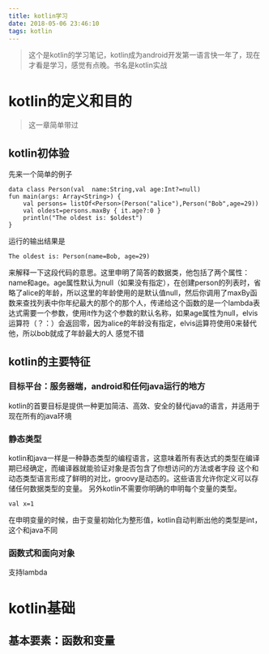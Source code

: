 ```yaml
---
title: kotlin学习
date: 2018-05-06 23:46:10
tags: kotlin
---
```


> 这个是kotlin的学习笔记，kotlin成为android开发第一语言快一年了，现在才看是学习，感觉有点晚。书名是kotlin实战
# kotlin的定义和目的
> 这一章简单带过
## kotlin初体验
先来一个简单的例子

```
data class Person(val  name:String,val age:Int?=null)
fun main(args: Array<String>) {
    val persons= listOf<Person>(Person("alice"),Person("Bob",age=29))
    val oldest=persons.maxBy { it.age?:0 }
    println("The oldest is: $oldest")
}
```
运行的输出结果是

```
The oldest is: Person(name=Bob, age=29)
```
来解释一下这段代码的意思。这里申明了简答的数据类，他包括了两个属性：name和age。age属性默认为null（如果没有指定），在创建person的列表时，省略了alice的年龄，所以这里的年龄使用的是默认值null，然后你调用了maxBy函数来查找列表中你年纪最大的那个的那个人，传递给这个函数的是一个lambda表达式需要一个参数，使用it作为这个参数的默认名称，如果age属性为null，elvis运算符（？：）会返回零，因为alice的年龄没有指定，elvis运算符使用0来替代他，所以bob就成了年龄最大的人
感觉不错
## kotlin的主要特征
### 目标平台：服务器端，android和任何java运行的地方
kotlin的首要目标是提供一种更加简洁、高效、安全的替代java的语言，并适用于现在所有的java环境

### 静态类型
kotlin和java一样是一种静态类型的编程语言，这意味着所有表达式的类型在编译期已经确定，而编译器就能验证对象是否包含了你想访问的方法或者字段
这个和动态类型语言形成了鲜明的对比，groovy是动态的。这些语言允许你定义可以存储任何数据类型的变量。
另外kotlin不需要你明确的申明每个变量的类型。
```
val x=1
```
在申明变量的时候，由于变量初始化为整形值，kotlin自动判断出他的类型是int，这个和java不同

### 函数式和面向对象
支持lambda
# kotlin基础
## 基本要素：函数和变量
